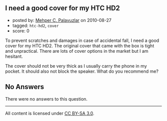 ## I need a good cover for my HTC HD2

- posted by: [Mehper C. Palavuzlar](https://stackexchange.com/users/-1/229-mehper-c-palavuzlar) on 2010-08-27
- tagged: `htc-hd2`, `cover`
- score: 0

<p>To prevent scratches and damages in case of accidental fall, I need a good cover for my HTC HD2. The original cover that came with the box is tight and unpractical. There are lots of cover options in the market but I am hesitant. </p>

<p>The cover should not be very thick as I usually carry the phone in my pocket. It should also not block the speaker. What do you recommend me?</p>


## No Answers

There were no answers to this question.


---

All content is licensed under [CC BY-SA 3.0](https://creativecommons.org/licenses/by-sa/3.0/).
